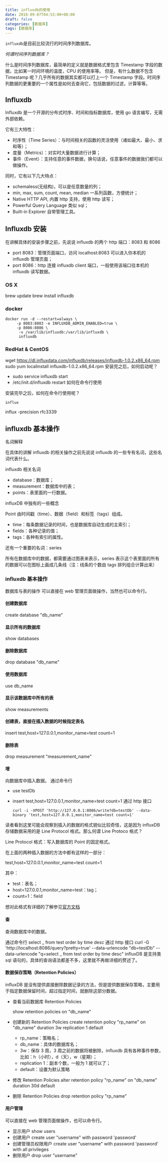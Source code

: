 ```yaml
---
title: influxdb的使用
date: 2018-09-07T04:53:00+08:00
draft: false
categories: [数据库]
tags: [数据库]
---
```


`influxdb`是目前比较流行的时间序列数据库。

<!--more-->

_何谓时间序列数据库？_

什么是时间序列数据库，最简单的定义就是数据格式里包含 Timestamp 字段的数据，比如某一时间环境的温度，CPU 的使用率等。
但是，有什么数据不包含 Timestamp 呢？几乎所有的数据其实都可以打上一个 Timestamp 字段。时间序列数据的更重要的一个属性是如何去查询它，包括数据的过滤，计算等等。

## Influxdb

Influxdb 是一个开源的分布式时序、时间和指标数据库，使用 go 语言编写，无需外部依赖。

它有三大特性：

- 时序性（Time Series）：与时间相关的函数的灵活使用（诸如最大、最小、求和等）；
- 度量（Metrics）：对实时大量数据进行计算；
- 事件（Event）：支持任意的事件数据，换句话说，任意事件的数据我们都可以做操作。

同时，它有以下几大特点：

- schemaless(无结构)，可以是任意数量的列；
- min, max, sum, count, mean, median 一系列函数，方便统计；
- Native HTTP API, 内置 http 支持，使用 http 读写；
- Powerful Query Language 类似 sql；
- Built-in Explorer 自带管理工具。

## Influxdb 安装

在讲解具体的安装步骤之前，先说说 influxdb 的两个 http 端口：8083 和 8086

- port 8083：管理页面端口，访问 localhost:8083 可以进入你本机的 influxdb 管理页面；
- port 8086：http 连接 influxdb client 端口，一般使用该端口往本机的 influxdb 读写数据。

### OS X

brew update
brew install influxdb

### docker

```
docker run -d --restart=always \
	 -p 8083:8083 -e INFLUXDB_ADMIN_ENABLED=true \
	 -p 8086:8086 \
      -v /var/lib/influxdb:/var/lib/influxdb \
      influxdb
```

### RedHat & CentOS

wget https://dl.influxdata.com/influxdb/releases/influxdb-1.0.2.x86_64.rpm
sudo yum localinstall influxdb-1.0.2.x86_64.rpm
安装完之后，如何启动呢？

- sudo service influxdb start
- /etc/init.d/influxdb restart
  如何在命令行使用

安装完毕之后，如何在命令行使用呢？

```shell
influx
```

influx -precision rfc3339

## influxdb 基本操作

名词解释

在具体的讲解 influxdb 的相关操作之前先说说 influxdb 的一些专有名词，这些名词代表什么。

influxdb 相关名词

- database：数据库；
- measurement：数据库中的表；
- points：表里面的一行数据。

influxDB 中独有的一些概念

Point 由时间戳（time）、数据（field）和标签（tags）组成。

- time：每条数据记录的时间，也是数据库自动生成的主索引；
- fields：各种记录的值；
- tags：各种有索引的属性。

还有一个重要的名词：series

所有在数据库中的数据，都需要通过图表来表示，series 表示这个表里面的所有的数据可以在图标上画成几条线（注：线条的个数由 tags 排列组合计算出来）

### influxdb 基本操作

数据库与表的操作
可以直接在 web 管理页面做操作，当然也可以命令行。

#### 创建数据库

create database "db_name"

#### 显示所有的数据库

show databases

#### 删除数据库

drop database "db_name"

#### 使用数据库

use db_name

#### 显示该数据库中所有的表

show measurements

#### 创建表，直接在插入数据的时候指定表名

insert test,host=127.0.0.1,monitor_name=test count=1

#### 删除表

drop measurement "measurement_name"

#### 增

向数据库中插入数据。
通过命令行

- use testDb
- insert test,host=127.0.0.1,monitor_name=test count=1
  通过 http 接口

      curl -i -XPOST 'http://127.0.0.1:8086/write?db=testDb' --data-binary 'test,host=127.0.0.1,monitor_name=test count=1'

读者看到这里可能会观察到插入的数据的格式貌似比较奇怪，这是因为 influxDB 存储数据采用的是 Line Protocol 格式。那么何谓 Line Protoco 格式？

Line Protocol 格式：写入数据库的 Point 的固定格式。

在上面的两种插入数据的方法中都有这样的一部分：

test,host=127.0.0.1,monitor_name=test count=1

其中：

- test：表名；
- host=127.0.0.1,monitor_name=test：tag；
- count=1：field

想对此格式有详细的了解参见[官方文档](https://docs.influxdata.com/influxdb/v1.6/write_protocols/line_protocol_tutorial/)

#### 查

查询数据库中的数据。

通过命令行
select _ from test order by time desc
通过 http 接口
curl -G 'http://localhost:8086/query?pretty=true' --data-urlencode "db=testDb" --data-urlencode "q=select _ from test order by time desc"
influxDB 是支持类 sql 语句的，具体的查询语法都差不多，这里就不再做详细的赘述了。

#### 数据保存策略（Retention Policies）

influxDB 是没有提供直接删除数据记录的方法，但是提供数据保存策略，主要用于指定数据保留时间，超过指定时间，就删除这部分数据。

- 查看当前数据库 Retention Policies

  show retention policies on "db_name"

- 创建新的 Retention Policies
  create retention policy "rp_name" on "db_name" duration 3w replication 1 default

  - rp_name：策略名；
  - db_name：具体的数据库名；
  - 3w：保存 3 周，3 周之前的数据将被删除，influxdb 具有各种事件参数，比如：h（小时），d（天），w（星期）；
  - replication 1：副本个数，一般为 1 就可以了；
  - default：设置为默认策略

- 修改 Retention Policies
  alter retention policy "rp_name" on "db_name" duration 30d default
- 删除 Retention Policies
  drop retention policy "rp_name"

#### 用户管理

可以直接在 web 管理页面做操作，也可以命令行。

- 显示用户
  show users
- 创建用户
  create user "username" with password 'password'
- 创建管理员权限用户
  create user "username" with password 'password' with all privileges
- 删除用户
  drop user "username"
